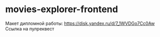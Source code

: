 # movies-explorer-frontend
Макет дипломной работы: https://disk.yandex.ru/d/7_1WVDGo7Cc0Aw
Ссылка на пулреквест 